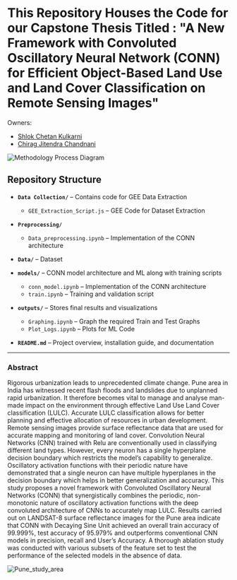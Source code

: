 # This Repository Houses the Code for our Capstone Thesis Titled : "A New Framework with Convoluted Oscillatory Neural Network (CONN) for Efficient Object-Based Land Use and Land Cover Classification on Remote Sensing Images" 

Owners:
* [Shlok Chetan Kulkarni](https://github.com/Sckarge)
* [Chirag Jitendra Chandnani](https://github.com/chiragchandnani10)

![Methodology Process Diagram](https://github.com/user-attachments/assets/91d9473b-8d27-4227-a77e-5a27d29cd3df)


##  Repository Structure

- **`Data Collection/`** – Contains code for GEE Data Extraction
  - `GEE_Extraction_Script.js` – GEE Code for Dataset Extraction
- **`Preprocessing/`**
  - `Data_preprocessing.ipynb` – Implementation of the CONN architecture
- **`Data/`** – Dataset 
- **`models/`** – CONN model architecture and ML along with training scripts
  - `conn_model.ipynb` – Implementation of the CONN architecture
  - `train.ipynb` – Training and validation script

- **`outputs/`** – Stores final results and visualizations
  - `Graphing.ipynb` – Graph the required Train and Test Graphs
  - `Plot_Logs.ipynb` – Plots for ML Code

- **`README.md`** – Project overview, installation guide, and documentation

---
### Abstract  
Rigorous urbanization leads to unprecedented climate change. Pune area in India has witnessed recent flash floods and landslides due to unplanned rapid urbanization. It therefore becomes vital to manage and analyse man-made impact on the environment through effective Land Use Land Cover classification (LULC). Accurate LULC classification allows for better planning and effective allocation of resources in urban development. Remote sensing images provide surface reflectance data that are used for accurate mapping and monitoring of land cover. Convolution Neural Networks (CNN) trained with Relu are conventionally used in classifying different land types. However, every neuron has a single hyperplane decision boundary which restricts the model’s capability to generalize. Oscillatory activation functions with their periodic nature have demonstrated that a single neuron can have multiple hyperplanes in the decision boundary which helps in better generalization and accuracy. This study proposes a novel framework with Convoluted Oscillatory Neural Networks (CONN) that synergistically combines the periodic, non-monotonic nature of oscillatory activation functions with the deep convoluted architecture of CNNs to accurately map LULC. Results carried out on LANDSAT-8 surface reflectance images for the Pune area indicate that CONN with Decaying Sine Unit achieved an overall train accuracy of 99.999%, test accuracy of 95.979% and outperforms conventional CNN models in precision, recall and User’s Accuracy. A thorough ablation study was conducted with various subsets of the feature set to test the performance of the selected models in the absence of data.

![Pune_study_area](https://github.com/user-attachments/assets/6d7183ca-6908-49c9-854a-3edecefe04f7)


